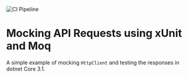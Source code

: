 ![CI Pipeline](https://github.com/samjones00/mocking-api-requests/workflows/.NET%20Core/badge.svg)

# Mocking API Requests using xUnit and Moq

A simple example of mocking `HttpClient` and testing the responses in dotnet Core 3.1.
